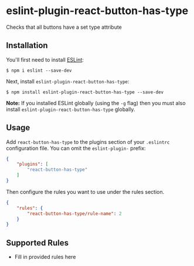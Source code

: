 # eslint-plugin-react-button-has-type

Checks that all buttons have a set type attribute

## Installation

You'll first need to install [ESLint](http://eslint.org):

```
$ npm i eslint --save-dev
```

Next, install `eslint-plugin-react-button-has-type`:

```
$ npm install eslint-plugin-react-button-has-type --save-dev
```

**Note:** If you installed ESLint globally (using the `-g` flag) then you must also install `eslint-plugin-react-button-has-type` globally.

## Usage

Add `react-button-has-type` to the plugins section of your `.eslintrc` configuration file. You can omit the `eslint-plugin-` prefix:

```json
{
    "plugins": [
        "react-button-has-type"
    ]
}
```


Then configure the rules you want to use under the rules section.

```json
{
    "rules": {
        "react-button-has-type/rule-name": 2
    }
}
```

## Supported Rules

* Fill in provided rules here





